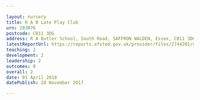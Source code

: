 ```yaml
---

layout: nursery
title: R A B Late Play Club
urn: 203876
postcode: CB11 3DG
address: R A Butler School, South Road, SAFFRON WALDEN, Essex, CB11 3DG
latestReportUrl: https://reports.ofsted.gov.uk/provider/files/2744201/urn/203876.pdf
teaching: 2
development: 2
leadership: 2
outcomes: 0
overall: 2
date: 01 April 2018 
datePublish: 28 November 2017

---
```

